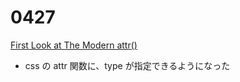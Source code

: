 # 0427

[First Look at The Modern attr()](https://ishadeed.com/article/modern-attr/)

- css の attr 関数に、type が指定できるようになった